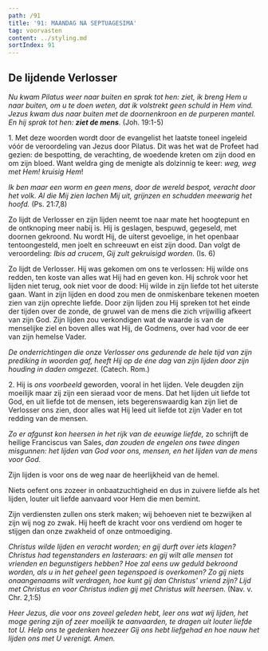 ```yaml
---
path: /91
title: '91: MAANDAG NA SEPTUAGESIMA'
tag: voorvasten
content: ../styling.md
sortIndex: 91
---
```


## De lijdende Verlosser

_Nu kwam Pilatus weer naar buiten en sprak tot hen: ziet, ik breng Hem u naar buiten, om u te doen weten, dat ik volstrekt geen schuld in Hem vind. Jezus kwam dus naar buiten met de doornenkroon en de purperen mantel. En hij sprak tot hen: __ziet de mens__._ (Joh. 19:1-5)

1\. Met deze woorden wordt door de evangelist het laatste toneel ingeleid vóór de veroordeling van Jezus door Pilatus. Dit was het wat de Profeet had gezien: de bespotting, de verachting, de woedende kreten om zijn dood en om zijn bloed. Want weldra ging de menigte als dolzinnig te keer: _weg, weg met Hem! kruisig Hem_!

_Ik ben maar een worm en geen mens, door de wereld bespot, veracht door het volk. Al die Mij zien lachen Mij uit, grijnzen en schudden meewarig het hoofd._ (Ps. 21:7,8)

Zo lijdt de Verlosser en zijn lijden neemt toe naar mate het hoogtepunt en de ontknoping meer nabij is. Hij is geslagen, bespuwd, gegeseld, met doornen gekroond. Nu wordt Hij, de uiterst gevoelige, in het openbaar tentoongesteld, men joelt en schreeuwt en eist zijn dood. Dan volgt de veroordeling: _Ibis ad crucem_, _Gij zult gekruisigd worden_. (Is. 6)

Zo lijdt de Verlosser. Hij was gekomen om ons te verlossen: Hij wilde ons redden, ten koste van alles wat Hij had en geven kon. Hij schrok voor het lijden niet terug, ook niet voor de dood: Hij wilde in zijn liefde tot het uiterste gaan. Want in zijn lijden en dood zou men de onmiskenbare tekenen moeten zien van zijn oprechte liefde. Door zijn lijden zou Hij spreken tot het einde der tijden over de zonde, de gruwel van de mens die zich vrijwillig afkeert van zijn God. Zijn lijden zou verkondigen wat de waarde is van de menselijke ziel en boven alles wat Hij, de Godmens, over had voor de eer van zijn hemelse Vader.

_De onderrichtingen die onze Verlosser ons gedurende de hele tijd van zijn prediking in woorden gaf, heeft Hij op de éne dag van zijn lijden door zijn houding in daden omgezet._ (Catech. Rom.)

2\. Hij is _ons voorbeeld_ geworden, vooral in het lijden. Vele deugden zijn moeilijk maar zij zijn een sieraad voor de mens. Dat het lijden uit liefde tot God, en uit liefde tot de mensen, iets begerenswaardig kan zijn liet de Verlosser ons zien, door alles wat Hij leed uit liefde tot zijn Vader en tot redding van de mensen.

_Zo er afgunst kon heersen in het rijk van de eeuwige liefde,_ zo schrijft de heilige Franciscus van Sales, _dan zouden de engelen ons twee dingen misgunnen: het lijden van God voor ons, mensen, en het lijden van de mens voor God._

Zijn lijden is voor ons de weg naar de heerlijkheid van de hemel.

Niets oefent ons zozeer in onbaatzuchtigheid en dus in zuivere liefde als het lijden, louter uit liefde aanvaard voor Hem die men bemint.

Zijn verdiensten zullen ons sterk maken; wij behoeven niet te bezwijken al zijn wij nog zo zwak. Hij heeft de kracht voor ons verdiend om hoger te stijgen dan onze zwakheid of onze ontmoediging.

_Christus wilde lijden en veracht worden; en gij durft over iets klagen? Christus had tegenstanders en lasteraars: en gij wilt alle mensen tot vrienden en begunstigers hebben? Hoe zal eens uw geduld bekroond worden, als u in het geheel geen tegenspoed is overkomen? Zo gij niets onaangenaams wilt verdragen, hoe kunt gij dan Christus' vriend zijn? Lijd met Christus en voor Christus indien gij met Christus wilt heersen._ (Nav. v. Chr. 2,1:5)

_Heer Jezus, die voor ons zoveel geleden hebt, leer ons wat wij lijden, het moge gering zijn of zeer moeilijk te aanvaarden, te dragen uit louter liefde tot U. Help ons te gedenken hoezeer Gij ons hebt liefgehad en hoe nauw het lijden ons met U verenigt. Amen._
